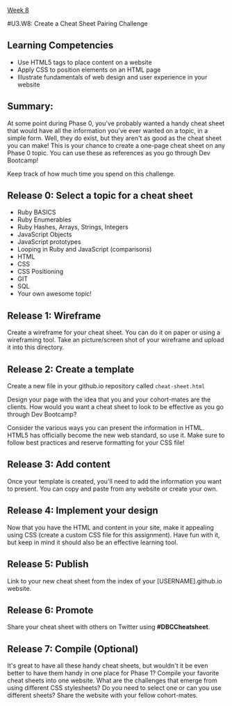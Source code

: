 [Week 8](./)

#U3.W8: Create a Cheat Sheet Pairing Challenge

## Learning Competencies
- Use HTML5 tags to place content on a website
- Apply CSS to position elements on an HTML page
- Illustrate fundamentals of web design and user experience in your website

## Summary:
At some point during Phase 0, you've probably wanted a handy cheat sheet that would have all the information you've ever wanted on a topic, in a simple form. Well, they do exist, but they aren't as good as the cheat sheet you can make! This is your chance to create a one-page cheat sheet on any Phase 0 topic. You can use these as references as you go through Dev Bootcamp!

Keep track of how much time you spend on this challenge.


## Release 0: Select a topic for a cheat sheet
 - Ruby BASICS
 - Ruby Enumerables
 - Ruby Hashes, Arrays, Strings, Integers
 - JavaScript Objects
 - JavaScript prototypes
 - Looping in Ruby and JavaScript (comparisons)
 - HTML
 - CSS
 - CSS Positioning
 - GIT
 - SQL
 - Your own awesome topic!

## Release 1: Wireframe
Create a wireframe for your cheat sheet. You can do it on paper or using a wireframing tool. Take an picture/screen shot of your wireframe and upload it into this directory.

## Release 2: Create a template
Create a new file in your github.io repository called `cheat-sheet.html`

Design your page with the idea that you and your cohort-mates are the clients. How would you want a cheat sheet to look to be effective as you go through Dev Bootcamp?

Consider the various ways you can present the information in HTML. HTML5 has officially become the new web standard, so use it. Make sure to follow best practices and reserve formatting for your CSS file!

## Release 3: Add content
Once your template is created, you'll need to add the information you want to present. You can copy and paste from any website or create your own.

## Release 4: Implement your design
Now that you have the HTML and content in your site, make it appealing using CSS (create a custom CSS file for this assignment). Have fun with it, but keep in mind it should also be an effective learning tool.

## Release 5: Publish
Link to your new cheat sheet from the index of your [USERNAME].github.io website.

## Release 6: Promote
Share your cheat sheet with others on Twitter using **#DBCCheatsheet**.

## Release 7: Compile (Optional)
It's great to have all these handy cheat sheets, but wouldn't it be even better to have them handy in one place for Phase 1? Compile your favorite cheat sheets into one website. What are the challenges that emerge from using different CSS stylesheets? Do you need to select one or can you use different sheets? Share the website with your fellow cohort-mates.
